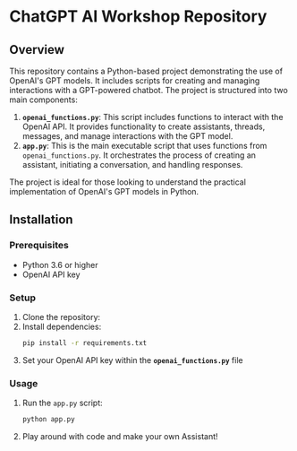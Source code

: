 # ChatGPT AI Workshop Repository

## Overview

This repository contains a Python-based project demonstrating the use of OpenAI's GPT models. It includes scripts for creating and managing interactions with a GPT-powered chatbot. The project is structured into two main components:

1. **`openai_functions.py`**: This script includes functions to interact with the OpenAI API. It provides functionality to create assistants, threads, messages, and manage interactions with the GPT model.
2. **`app.py`**: This is the main executable script that uses functions from `openai_functions.py`. It orchestrates the process of creating an assistant, initiating a conversation, and handling responses.

The project is ideal for those looking to understand the practical implementation of OpenAI's GPT models in Python.

## Installation

### Prerequisites

- Python 3.6 or higher
- OpenAI API key

### Setup

1. Clone the repository:
2. Install dependencies:
   ```bash
   pip install -r requirements.txt
   ```
3. Set your OpenAI API key within the **`openai_functions.py`** file

### Usage

1. Run the `app.py` script:
   ```bash
   python app.py
   ```
2. Play around with code and make your own Assistant!
